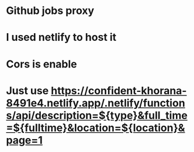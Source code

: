 # Github jobs proxy

# I used netlify to host it

# Cors is enable

# Just use https://confident-khorana-8491e4.netlify.app/.netlify/functions/api/description=${type}&full_time=${fulltime}&location=${location}&page=1
